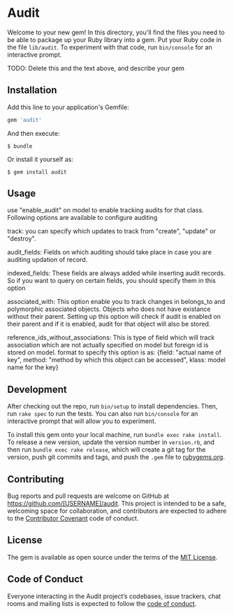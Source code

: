 # Audit

Welcome to your new gem! In this directory, you'll find the files you need to be able to package up your Ruby library into a gem. Put your Ruby code in the file `lib/audit`. To experiment with that code, run `bin/console` for an interactive prompt.

TODO: Delete this and the text above, and describe your gem

## Installation

Add this line to your application's Gemfile:

```ruby
gem 'audit'
```

And then execute:

    $ bundle

Or install it yourself as:

    $ gem install audit

## Usage

use "enable_audit" on model to enable tracking audits for that class.
Following options are available to configure auditing

track: you can specify which updates to track from "create", "update" or "destroy".

audit_fields: Fields on which auditing should take place in case you are auditing updation of record.

indexed_fields: These fields are always added while inserting audit records. So if you want to query on certain fields, you should specify them in this option

associated_with: This option enable you to track changes in belongs_to and polymorphic associated objects. Objects who does not have existance without their parent. Setting up this option will check if audit is enabled on their parent and if it is enabled, audit for that object will also be stored.

reference_ids_without_associations: This is type of field which will track association which are not actually specified on model but foreign id is stored on model. format to specify this option is as: {field: "actual name of key", method: "method by which this object can be accessed", klass: model name for the key}


## Development

After checking out the repo, run `bin/setup` to install dependencies. Then, run `rake spec` to run the tests. You can also run `bin/console` for an interactive prompt that will allow you to experiment.

To install this gem onto your local machine, run `bundle exec rake install`. To release a new version, update the version number in `version.rb`, and then run `bundle exec rake release`, which will create a git tag for the version, push git commits and tags, and push the `.gem` file to [rubygems.org](https://rubygems.org).

## Contributing

Bug reports and pull requests are welcome on GitHub at https://github.com/[USERNAME]/audit. This project is intended to be a safe, welcoming space for collaboration, and contributors are expected to adhere to the [Contributor Covenant](http://contributor-covenant.org) code of conduct.

## License

The gem is available as open source under the terms of the [MIT License](https://opensource.org/licenses/MIT).

## Code of Conduct

Everyone interacting in the Audit project’s codebases, issue trackers, chat rooms and mailing lists is expected to follow the [code of conduct](https://github.com/[USERNAME]/audit/blob/master/CODE_OF_CONDUCT.md).
